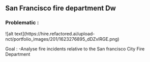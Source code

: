 <h2>San Francisco fire department Dw</h2>

<h3>Problematic :</h3>
![alt text](https://hire.refactored.ai/upload-nct/portfolio_images/201/1623276895_dDZvlRGE.png)

Goal : 
  -Analyse fire incidents relative to the San francisco City Fire Department
  
